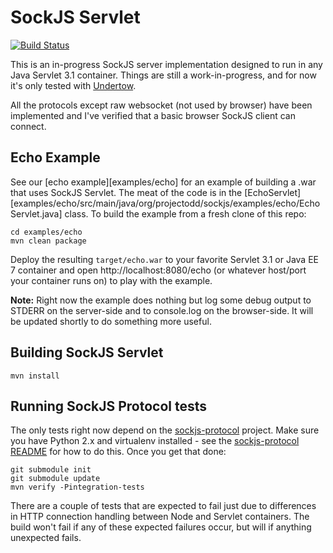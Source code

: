 # SockJS Servlet

[![Build Status](https://travis-ci.org/projectodd/sockjs-servlet.svg?branch=master)](https://travis-ci.org/projectodd/sockjs-servlet)

This is an in-progress SockJS server implementation designed to run in
any Java Servlet 3.1 container. Things are still a work-in-progress,
and for now it's only tested with [Undertow][].

All the protocols except raw websocket (not used by browser) have been
implemented and I've verified that a basic browser SockJS client can
connect.

## Echo Example

See our [echo example][examples/echo] for an example of building a
.war that uses SockJS Servlet. The meat of the code is in the
[EchoServlet][examples/echo/src/main/java/org/projectodd/sockjs/examples/echo/EchoServlet.java]
class. To build the example from a fresh clone of this repo:

    cd examples/echo
    mvn clean package

Deploy the resulting `target/echo.war` to your favorite Servlet 3.1 or
Java EE 7 container and open http://localhost:8080/echo (or whatever
host/port your container runs on) to play with the example.

**Note:** Right now the example does nothing but log some debug output
to STDERR on the server-side and to console.log on the
browser-side. It will be updated shortly to do something more useful.

## Building SockJS Servlet

    mvn install

## Running SockJS Protocol tests

The only tests right now depend on the [sockjs-protocol][]
project. Make sure you have Python 2.x and virtualenv installed - see
the [sockjs-protocol README][sockjs-protocol-tests] for how to do
this. Once you get that done:

    git submodule init
    git submodule update
    mvn verify -Pintegration-tests

There are a couple of tests that are expected to fail just due to
differences in HTTP connection handling between Node and Servlet
containers. The build won't fail if any of these expected failures
occur, but will if anything unexpected fails.


[undertow]: http://undertow.io/
[sockjs-protocol]: https://github.com/sockjs/sockjs-protocol
[sockjs-protocol-tests]: https://github.com/sockjs/sockjs-protocol#running-tests
[sockjs-client]: https://github.com/sockjs/sockjs-client
